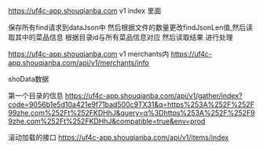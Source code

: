 <!--
 * @Author: sunj
 * @Date: 2021-06-21 15:22:31
 * @LastEditors: sunj
 * @LastEditTime: 2021-06-21 15:28:08
 * @FilePath: /newCreawling/久久折2(index.结构)/README.md
-->
<!--
 * @Author: your name
 * @Date: 2021-04-13 13:50:40
 * @LastEditTime: 2021-05-21 16:24:49
 * @LastEditors: Please set LastEditors
 * @Description: In User Settings Edit
 * @FilePath: /newCreawling/久久折/README.md
-->



https://uf4c-app.shouqianba.com    v1 index 里面

保存所有find请求到dataJson中 然后根据文件的数量更改findJsonLen值,然后读取其中的菜品信息
根据目录id与所有菜品信息对应 然后读取结果  进行处理


https://uf4c-app.shouqianba.com    v1 merchants内
https://uf4c-app.shouqianba.com/api/v1/merchants/info

shoData数据


第一个目录的信息
https://uf4c-app.shouqianba.com/api/v1/gather/index?code=9056b1e5d10a421e9f71bad500c9TX31&q=https%253A%252F%252F99zhe.com%252Ft%252FKDHhJ&query=q%3Dhttps%253A%252F%252F99zhe.com%252Ft%252FKDHhJ&compatible=true&env=prod

滚动加载的接口
https://uf4c-app.shouqianba.com/api/v1/items/index
